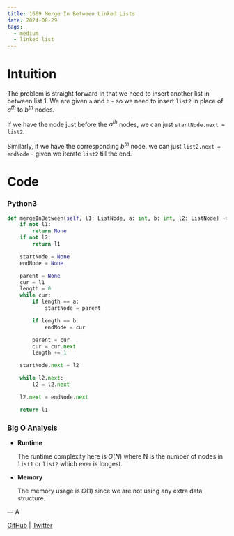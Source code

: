 ```yaml
---
title: 1669 Merge In Between Linked Lists
date: 2024-08-29
tags:
  - medium
  - linked list
---
```


# Intuition

The problem is straight forward in that we need to insert another list in between list 1. We are given `a` and `b` - so we need to insert `list2` in place of $a^{th}$ to $b^{th}$ nodes.


If we have the node just before the $a^{th}$ nodes, we can just `startNode.next = list2`.


Similarly, if we have the corresponding $b^{th}$ node, we can just `list2.next = endNode` - given we iterate `list2` till the end.

# Code

### Python3

```python
def mergeInBetween(self, l1: ListNode, a: int, b: int, l2: ListNode) -> ListNode:
    if not l1:
        return None
    if not l2:
        return l1

    startNode = None
    endNode = None

    parent = None
    cur = l1
    length = 0
    while cur:
        if length == a:
            startNode = parent

        if length == b:
            endNode = cur

        parent = cur
        cur = cur.next
        length += 1

    startNode.next = l2

    while l2.next:
        l2 = l2.next

    l2.next = endNode.next

    return l1
```

### Big O Analysis

- **Runtime**

  The runtime complexity here is $O(N)$ where N is the number of nodes in `list1` or `list2` which ever is longest.

- **Memory**

  The memory usage is $O(1)$ since we are not using any extra data structure.

— A

[GitHub](https://github.com/AtharvaKamble) | [Twitter](https://twitter.com/AtharvaKamble07)
